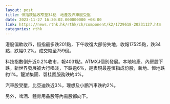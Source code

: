 ```yaml
---
layout: post
title: 恒指跌幅收窄至34點　地產及汽車股受壓
date: 2023-11-27 16:30:02.000000000 +08:00
link: https://news.rthk.hk/rthk/ch/component/k2/1729618-20231127.htm
categories: rthk
---
```


港股偏軟收市，恒指最多跌201點，下午收復大部份失地，收報17525點，跌34點，跌幅0.2%。成交縮至759億。

科技指數倒升近0.2%收市，報4031點。ATMXJ個別發展。本地地產、內房股下跌，新世界發展被大行唱淡，下跌逾6%，是表現最差恒指成份股，新地、恒地跌約1%。龍湖集團、碧桂園服務跌約4%。

汽車股受壓，比亞迪跌近3%，理想及小鵬汽車跌約2%。

另外，啤酒、體育用品股等內需股都向下。
